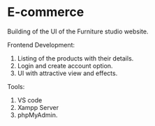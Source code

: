 # E-commerce

Building of the UI of the Furniture studio website.

Frontend Development:
1. Listing of the products with their details.
2. Login and create account option.
3. UI with attractive view and effects.

Tools:
1. VS code
2. Xampp Server
3. phpMyAdmin.
